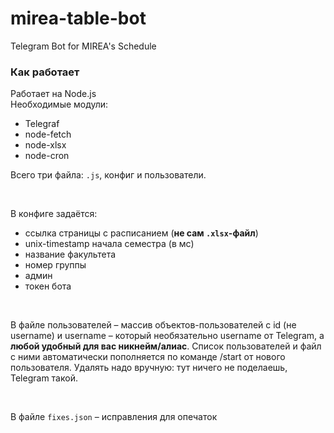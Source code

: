 # mirea-table-bot
Telegram Bot for MIREA's Schedule


### Как работает

Работает на Node.js<br>
Необходимые модули:
* Telegraf
* node-fetch
* node-xlsx
* node-cron

Всего три файла: `.js`, конфиг и пользователи.

<br>

В конфиге задаётся:
* ссылка страницы с расписанием (__не сам `.xlsx`-файл__)
* unix-timestamp начала семестра (в мс)
* название факультета
* номер группы
* админ
* токен бота

<br>

В файле пользователей – массив объектов-пользователей с id (не username) и username – который необязательно username от Telegram, а __любой удобный для вас никнейм/алиас__. Список пользователей и файл с ними автоматически пополняется по команде /start от нового пользователя. Удалять надо вручную: тут ничего не поделаешь, Telegram такой.

<br>

В файле `fixes.json` – исправления для опечаток
